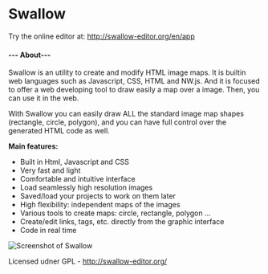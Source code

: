 # Swallow
Try the online editor at: http://swallow-editor.org/en/app
 
#### --- About---
Swallow is an utility to create and modify HTML image maps. It is builtin web languages such as 
Javascript, CSS, HTML and NW.js. And it is focused to offer a web developing tool to draw easily a map 
over a image. Then, you can use it in the web.

With Swallow you can easily draw ALL the standard image map shapes (rectangle, circle, polygon), 
and you can have full control over the generated HTML code as well.

**Main features:**

   * Built in Html, Javascript and CSS
   * Very fast and light
   * Comfortable and intuitive interface
   * Load seamlessly high resolution images
   * Saved/load your projects to work on them later
   * High flexibility: independent maps of the images
   * Various tools to create maps: circle, rectangle, polygon …
   * Create/edit links, tags, etc. directly from the graphic interface
   * Code in real time
 
   
  ![Screenshot of Swallow](https://joancipria.files.wordpress.com/2016/10/2016-10-17-174549_1366x768_scrot.png)

Licensed udner GPL - http://swallow-editor.org/

